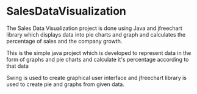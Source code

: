 # SalesDataVisualization
The Sales Data Visualization project is done using Java and jfreechart library which displays data into pie charts and graph and calculates the percentage of sales and the company growth.


This is the simple java project which is developed to represent data in the form of graphs and pie charts and calculate it's percentage according to that data 

Swing is used to create graphical user interface and jfreechart library is used to create pie and graphs from given data.

